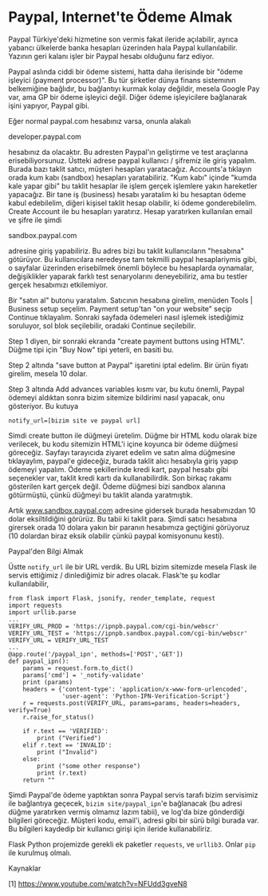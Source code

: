 # Paypal, Internet'te Ödeme Almak

Paypal Türkiye'deki hizmetine son vermis fakat ileride açılabilir,
ayrıca yabancı ülkelerde banka hesapları üzerinden hala Paypal
kullanılabilir. Yazının geri kalanı işler bir Paypal hesabı olduğunu
farz ediyor.

Paypal aslında ciddi bir ödeme sistemi, hatta daha ilerisinde bir
"ödeme işleyici (payment processor)". Bu tür şirketler dünya finans
sistemının belkemiğine bağlıdır, bu bağlantıyı kurmak kolay değildir,
mesela Google Pay var, ama GP bir ödeme işleyici değil. Diğer ödeme
işleyicilere bağlanarak işini yapıyor, Paypal gibi.

Eğer normal paypal.com hesabınız varsa, onunla alakalı

developer.paypal.com

hesabınız da olacaktır. Bu adresten Paypal'ın geliştirme ve test
araçlarına erisebiliyorsunuz. Üstteki adrese paypal kullanıcı /
şifremiz ile giriş yapalım. Burada bazı taklit satıcı, müşteri
hesapları yaratacağız. Accounts'a tıklayın orada kum kabı (sandbox)
hesapları yaratabiliriz. "Kum kabı" içinde "kumda kale yapar gibi" bu
taklit hesaplar ile işlem gerçek işlemlere yakın hareketler
yapacağız. Bir tane iş (business) hesabı yaratalim ki bu hesaptan
ödeme kabul edebilelim, diğeri kişisel taklit hesap olabilir, ki ödeme
gonderebilelim. Create Account ile bu hesapları yaratırız. Hesap
yaratırken kullanılan email ve şifre ile şimdi

sandbox.paypal.com

adresine giriş yapabiliriz. Bu adres bizi bu taklit kullanıcıların
"hesabına" götürüyor. Bu kullanıcılara neredeyse tam tekmilli paypal
hesaplariymis gibi, o sayfalar üzerinden erisebilmek önemli böylece bu
hesaplarda oynamalar, değişiklikler yaparak farklı test senaryolarını
deneyebiliriz, ama bu testler gerçek hesabımızı etkilemiyor.

Bir "satın al" butonu yaratalım. Satıcının hesabına girelim, menüden
Tools | Business setup seçelim. Payment setup'tan "on your website"
seçip Continue tıklayalım. Sonraki sayfada ödemeleri nasıl işlemek
istediğimiz soruluyor, sol blok seçilebilir, oradaki Continue
seçilebilir.

Step 1 diyen, bir sonraki ekranda "create payment buttons using HTML".
Düğme tipi için "Buy Now" tipi yeterli, en basiti bu.

Step 2 altında "save button at Paypal" işaretini iptal edelim. Bir
ürün fiyatı girelim, mesela 10 dolar.

Step 3 altında Add advances variables kısmı var, bu kutu önemli,
Paypal ödemeyi aldıktan sonra bizim sitemize bildirimi nasıl yapacak,
onu gösteriyor. Bu kutuya

```
notify_url=[bizim site ve paypal url]
```

Simdi create button ile düğmeyi üretelim. Düğme bir HTML kodu olarak
bize verilecek, bu kodu sitemizin HTML'i içine koyunca bir ödeme
düğmesi göreceğiz. Sayfayı tarayıcıda ziyaret edelim ve satın alma
düğmesine tıklayaylım, paypal'e gideceğiz, burada taklit alıcı
hesabıyla giriş yapıp ödemeyi yapalım. Ödeme şekillerinde kredi kart,
paypal hesabı gibi seçenekler var, taklit kredi kartı da
kullanabilirdik. Son birkaç rakamı gösterilen kart gerçek değil. Ödeme
düğmesi bizi sandbox alanına götürmüştü, çünkü düğmeyi bu taklit
alanda yaratmıştık.

Artık www.sandbox.paypal.com adresine gidersek burada hesabımızdan 10
dolar eksiltildiğini görürüz. Bu tabii ki taklit para. Şimdi satıcı
hesabına girersek orada 10 dolara yakın bir paranın hesabımıza
geçtiğini görüyoruz (10 dolardan biraz eksik olabilir çünkü paypal
komisyonunu kesti).

Paypal'den Bilgi Almak

Üstte `notify_url` ile bir URL verdik. Bu URL bizim sitemizde mesela
Flask ile servis ettiğimiz / dinlediğimiz bir adres olacak. Flask'te
şu kodlar kullanılabilir,

```
from flask import Flask, jsonify, render_template, request
import requests
import urllib.parse
...
VERIFY_URL_PROD = 'https://ipnpb.paypal.com/cgi-bin/webscr'
VERIFY_URL_TEST = 'https://ipnpb.sandbox.paypal.com/cgi-bin/webscr'
VERIFY_URL = VERIFY_URL_TEST
...
@app.route('/paypal_ipn', methods=['POST','GET'])
def paypal_ipn():    
    params = request.form.to_dict()
    params['cmd'] = '_notify-validate'
    print (params)
    headers = {'content-type': 'application/x-www-form-urlencoded',
               'user-agent': 'Python-IPN-Verification-Script'}
    r = requests.post(VERIFY_URL, params=params, headers=headers, verify=True)
    r.raise_for_status()

    if r.text == 'VERIFIED':
        print ("Verified")
    elif r.text == 'INVALID':
        print ("Invalid")
    else:
        print ("some other response")
        print (r.text)       
    return ""
```

Şimdi Paypal'de ödeme yaptıktan sonra Paypal servis tarafı bizim
servisimiz ile bağlantıya geçecek, `bizim site/paypal_ipn`'e
bağlanacak (bu adresi düğme yaratırken vermiş olmamız lazım tabii), ve
log'da bize gönderdiği bilgileri göreceğiz. Müşteri kodu, email'i,
adresi gibi bir sürü bilgi burada var. Bu bilgileri kaydedip bir
kullanıcı girişi için ileride kullanabiliriz.

Flask Python projemizde gerekli ek paketler `requests`, ve
`urllib3`. Onlar `pip` ile kurulmuş olmalı.

Kaynaklar

[1] https://www.youtube.com/watch?v=NFUdd3gveN8
